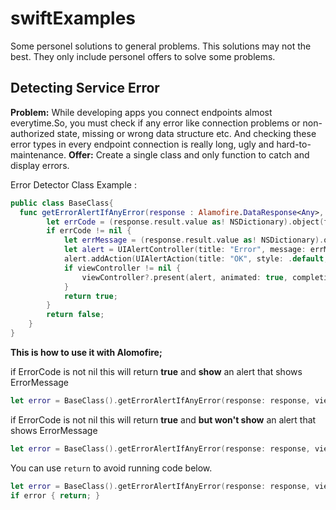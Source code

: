 # swiftExamples
Some personel solutions to general problems.
This solutions may not the best. They only include personel offers to solve some problems.

## Detecting Service Error
**Problem:** While developing apps you connect endpoints almost everytime.So, you must check if any error like connection problems or non-authorized state, missing or wrong data structure etc. And checking these error types in every endpoint connection is really long, ugly and hard-to-maintenance.
**Offer:** Create a single class and only function to catch and display errors.

Error Detector Class Example : 

```swift
public class BaseClass{
  func getErrorAlertIfAnyError(response : Alamofire.DataResponse<Any>, viewController : UIViewController? ) -> Bool {
        let errCode = (response.result.value as! NSDictionary).object(forKey: "ErrorCode") as? String
        if errCode != nil {
            let errMessage = (response.result.value as! NSDictionary).object(forKey: "ErrorMessage") as! String
            let alert = UIAlertController(title: "Error", message: errMessage, preferredStyle: .alert)
            alert.addAction(UIAlertAction(title: "OK", style: .default, handler: nil))
            if viewController != nil {
                viewController?.present(alert, animated: true, completion: nil)
            }
            return true;
        }
        return false;
    }
}

```

**This is how to use it with Alomofire;**

if ErrorCode is not nil this will return **true** and **show** an alert that shows ErrorMessage

```swift
let error = BaseClass().getErrorAlertIfAnyError(response: response, viewController: self)
```

if ErrorCode is not nil this will return **true** and **but won't show** an alert that shows ErrorMessage

```swift
let error = BaseClass().getErrorAlertIfAnyError(response: response, viewController: nil)
```

You can use `return` to avoid running code below.

```swift
let error = BaseClass().getErrorAlertIfAnyError(response: response, viewController: self)
if error { return; }
```

